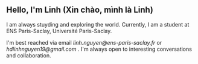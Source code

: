 ## Hello, I'm Linh (Xin chào, mình là Linh)

I am always stuyding and exploring the world. Currently, I am a student at ENS Paris-Saclay, Université Paris-Saclay.

I'm best reached via email _linh.nguyen@ens-paris-saclay.fr_ or _hdlinhnguyen19@gmail.com_ . 
I'm always open to interesting conversations and collaboration.



